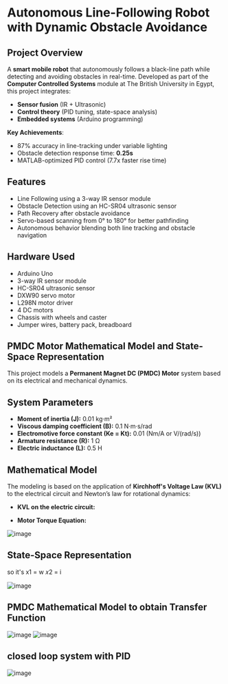# Autonomous Line-Following Robot with Dynamic Obstacle Avoidance


## Project Overview
A **smart mobile robot** that autonomously follows a black-line path while detecting and avoiding obstacles in real-time. Developed as part of the **Computer Controlled Systems** module at The British University in Egypt, this project integrates:
- **Sensor fusion** (IR + Ultrasonic)
- **Control theory** (PID tuning, state-space analysis)
- **Embedded systems** (Arduino programming)

**Key Achievements**:
- 87% accuracy in line-tracking under variable lighting
- Obstacle detection response time: **0.25s**
- MATLAB-optimized PID control (7.7x faster rise time)
## Features

- Line Following using a 3-way IR sensor module  
- Obstacle Detection using an HC-SR04 ultrasonic sensor  
- Path Recovery after obstacle avoidance  
- Servo-based scanning from 0° to 180° for better pathfinding  
- Autonomous behavior blending both line tracking and obstacle navigation

 
## Hardware Used

- Arduino Uno  
- 3-way IR sensor module  
- HC-SR04 ultrasonic sensor  
- DXW90 servo motor  
- L298N motor driver  
- 4 DC motors  
- Chassis with wheels and caster  
- Jumper wires, battery pack, breadboard

 
## PMDC Motor Mathematical Model and State-Space Representation

This project models a **Permanent Magnet DC (PMDC) Motor** system based on its electrical and mechanical dynamics.

## System Parameters
- **Moment of inertia (J):** 0.01 kg·m²  
- **Viscous damping coefficient (B):** 0.1 N·m·s/rad  
- **Electromotive force constant (Ke = Kt):** 0.01 (Nm/A or V/(rad/s))  
- **Armature resistance (R):** 1 Ω  
- **Electric inductance (L):** 0.5 H
  

## Mathematical Model
The modeling is based on the application of **Kirchhoff's Voltage Law (KVL)** to the electrical circuit and Newton’s law for rotational dynamics:

- **KVL on the electric circuit:**

- **Motor Torque Equation:**
  
![image](https://github.com/user-attachments/assets/76f3b965-d477-4ba2-9e3f-416610fb7543)


## State-Space Representation
so it's 
x1 = w  𝑥2 = i

![image](https://github.com/user-attachments/assets/9ba50ed1-7a0a-4932-9162-2dd7ae426298)


## PMDC Mathematical Model to obtain Transfer Function
![image](https://github.com/user-attachments/assets/02889c93-2c8c-4d25-9b37-a7e9ebabb55b)
![image](https://github.com/user-attachments/assets/000d607b-2962-4e10-83b1-1338a046c65b)


## closed loop system with PID 
![image](https://github.com/user-attachments/assets/f128fba2-6fad-4c3b-a31b-800e8840376d)




